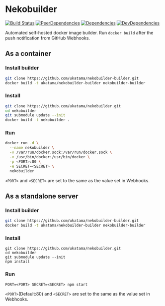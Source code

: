 # Nekobuilder
[![Build Status](https://img.shields.io/travis/ukatama/nekobuilder/master.svg?style=flat-square)](https://travis-ci.org/ukatama/nekobuilder)
[![PeerDependencies](https://img.shields.io/david/peer/ukatama/nekobuilder.svg?style=flat-square)](https://david-dm.org/ukatama/nekobuilder#info=peerDependencies&view=list)
[![Dependencies](https://img.shields.io/david/ukatama/nekobuilder.svg?style=flat-square)](https://david-dm.org/ukatama/nekobuilder)
[![DevDependencies](https://img.shields.io/david/dev/ukatama/nekobuilder.svg?style=flat-square)](https://david-dm.org/ukatama/nekobuilder#info=devDependencies&view=list)

Automated self-hosted docker image builder.
Run `docker build` after the push notification from GitHub Webhooks.

## As a container
### Install builder
```sh
git clone https://github.com/ukatama/nekobuilder-builder.git
docker build -t ukatama/nekobuilder-builder nekobuilder-builder
```

### Install
```sh
git clone https://github.com/ukatama/nekobuilder.git
cd nekobuilder
git submodule update --init
docker build -t nekobuilder .
```

### Run
```sh
docker run -d \
  --name nekobuilder \
  -v /var/run/docker.sock:/var/run/docker.sock \
  -v /usr/bin/docker:/usr/bin/docker \
  -p <PORT>:80 \
  -e SECRET=<SECRET> \
  nekobuilder
```

`<PORT>` and `<SECRET>` are set to the same as the value set in Webhooks.

## As a standalone server
### Install builder
```sh
git clone https://github.com/ukatama/nekobuilder-builder.git
docker build -t ukatama/nekobuilder-builder nekobuilder-builder
```

### Install
```
git clone https://github.com/ukatama/nekobuilder.git
cd nekobuilder
git submodule update --init
npm install
```

### Run
```
PORT=<PORT> SECRET=<SECRET> npm start
```

`<PORT>`(Default:80) and `<SECRET>` are set to the same as the value set in Webhooks.
